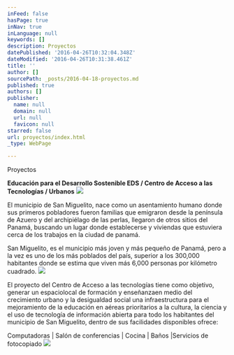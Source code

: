 ```yaml
---
inFeed: false
hasPage: true
inNav: true
inLanguage: null
keywords: []
description: Proyectos
datePublished: '2016-04-26T10:32:04.348Z'
dateModified: '2016-04-26T10:31:38.461Z'
title: ''
author: []
sourcePath: _posts/2016-04-18-proyectos.md
published: true
authors: []
publisher:
  name: null
  domain: null
  url: null
  favicon: null
starred: false
url: proyectos/index.html
_type: WebPage

---
```

Proyectos

**Educación para el Desarrollo Sostenible EDS / Centro de Acceso a las Tecnologías / Urbanos**
![](https://the-grid-user-content.s3-us-west-2.amazonaws.com/c211ef75-d366-4257-b784-7275020f2d86.jpg)

El municipio de San Miguelito, nace como un asentamiento humano donde sus primeros pobladores fueron familias que emigraron desde la península de Azuero y del archipiélago de las perlas, llegaron de otros sitios del Panamá, buscando un lugar donde establecerse y viviendas que estuviera cerca de los trabajos en la ciudad de panamá.

San Miguelito, es el municipio más joven y más pequeño de Panamá, pero a la vez es uno de los más poblados del país, superior a los 300,000 habitantes donde se estima que viven más 6,000 personas por kilómetro cuadrado.
![](https://the-grid-user-content.s3-us-west-2.amazonaws.com/c42fdff5-6f2a-469f-a865-ed0bdeccf213.png)

El proyecto del Centro de Acceso a las tecnologías tiene como objetivo, generar un espaciolocal de formación y enseñanzaen medio del crecimiento urbano y la desigualdad social una infraestructura para el mejoramiento de la educación en aéreas prioritarios a la cultura, la ciencia y el uso de tecnología de información abierta para todo los habitantes del municipio de San Miguelito, dentro de sus facilidades disponibles ofrece:

Computadoras | Salón de conferencias | Cocina | Baños |Servicios de fotocopiado
![](https://the-grid-user-content.s3-us-west-2.amazonaws.com/eee349eb-5b59-43ae-9131-296b9ef78aa7.jpg)